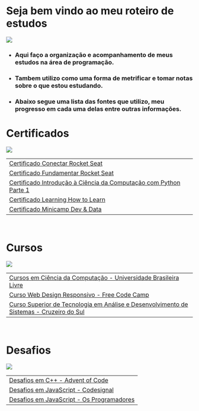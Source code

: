 # Seja bem vindo ao meu roteiro de estudos

<img src="https://i.pinimg.com/originals/3a/b6/d7/3ab6d77c8a571a2124f3d610b5ec2c97.png">

- ### Aqui faço a organização e acompanhamento de meus estudos na área de programação.

- ### Tambem utilizo como uma forma de metrificar e tomar notas sobre o que estou estudando.

- ### Abaixo segue uma lista das fontes que utilizo, meu progresso em cada uma delas entre outras informações.

# Certificados
<img src="https://i.pinimg.com/originals/dc/4b/24/dc4b24f1c2a110d7004d3317b948608f.png">

<br>

|                                                                                              |
|----------------------------------------------------------------------------------------------|
| [Certificado Conectar Rocket Seat](https://github.com/ValdineiJunior/roteiro-de-estudos/issues/82) |
| [Certificado Fundamentar Rocket Seat](https://github.com/ValdineiJunior/roteiro-de-estudos/issues/81) |
| [Certificado Introdução à Ciência da Computação com Python Parte 1](https://github.com/ValdineiJunior/roteiro-de-estudos/issues/78) |
| [Certificado Learning How to Learn](https://github.com/ValdineiJunior/roteiro-de-estudos/issues/51) |
| [Certificado Minicamp Dev & Data](https://github.com/ValdineiJunior/roteiro-de-estudos/issues/79) |

<br>

# Cursos
<img src="https://i.pinimg.com/originals/be/71/98/be7198d8041cd634aad98b501690a8de.png">

<br>

|                                                                                                 |
|-------------------------------------------------------------------------------------------------|
| [Cursos em Ciência da Computação - Universidade Brasileira Livre](https://github.com/ValdineiJunior/roteiro-de-estudos/issues/1) |
| [Curso Web Design Responsivo - Free Code Camp](https://github.com/ValdineiJunior/roteiro-de-estudos/issues/2) |
| [Curso Superior de Tecnologia em Análise e Desenvolvimento de Sistemas - Cruzeiro do Sul](https://github.com/ValdineiJunior/roteiro-de-estudos/issues/80) |

<br>

# Desafios
<img src="https://i.pinimg.com/originals/1d/a4/d7/1da4d788716cfd18e196e0458fe89c60.png">

<br>

|                                                                        |
|------------------------------------------------------------------------|
| [Desafios em C++ - Advent of Code](https://github.com/ValdineiJunior/roteiro-de-estudos/issues/27) |
| [Desafios em JavaScript - Codesignal](https://github.com/ValdineiJunior/roteiro-de-estudos/issues/40) |
| [Desafios em JavaScript - Os Programadores](https://github.com/ValdineiJunior/roteiro-de-estudos/issues/87) |
